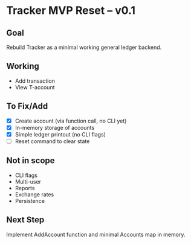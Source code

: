 # Tracker MVP Reset – v0.1

## Goal

Rebuild Tracker as a minimal working general ledger backend.

## Working

- Add transaction
- View T-account

## To Fix/Add

- [X] Create account (via function call, no CLI yet)
- [X] In-memory storage of accounts
- [X] Simple ledger printout (no CLI flags)
- [ ] Reset command to clear state

## Not in scope

- CLI flags
- Multi-user
- Reports
- Exchange rates
- Persistence

## Next Step

Implement AddAccount function and minimal Accounts map in memory.


